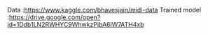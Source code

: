 Data :https://www.kaggle.com/bhavesjain/midi-data
Trained model :https://drive.google.com/open?id=1Ddb1LN2RWHYC9WhwkzPjbA6lW7ATH4xb
